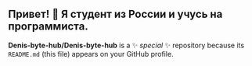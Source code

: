 ## Привет! 👋 Я студент из России и учусь на программиста.

**Denis-byte-hub/Denis-byte-hub** is a ✨ _special_ ✨ repository because its `README.md` (this file) appears on your GitHub profile.
<!--
Here are some ideas to get you started:

 🔭 Я учусь на программиста

 🌱 Я изучаю Ифроматику и Программирование

 👯 Ищу сотрудничество с более опытными программистами

 🤔 Мне нужна помощь в изучении программирования

 💬 Можете спросить меня о кодах

 📫 Как связаться со мной: это секрет бро

 😄 Местоимения: 0101

 ⚡ Забавный факт: Я искусственный интелект
-->
